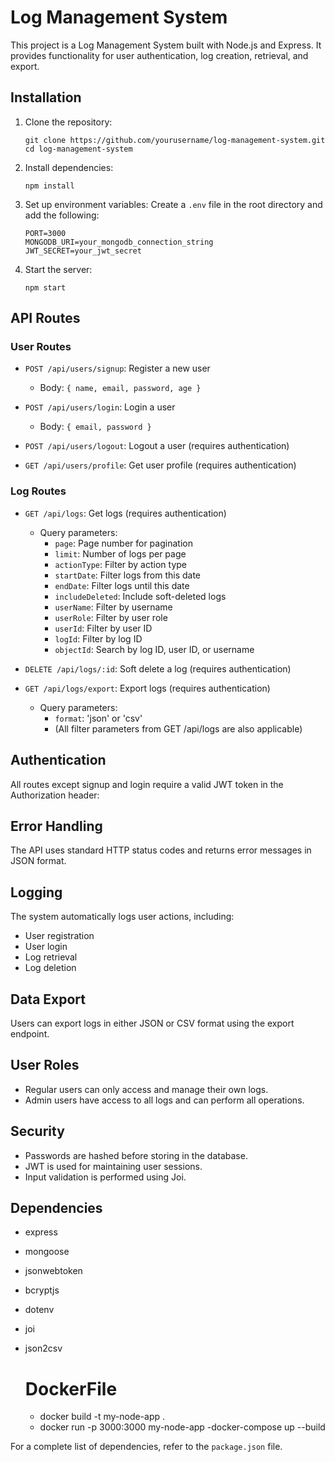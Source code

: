 # Log Management System

This project is a Log Management System built with Node.js and Express. It provides functionality for user authentication, log creation, retrieval, and export.

## Installation

1. Clone the repository:
   ```
   git clone https://github.com/yourusername/log-management-system.git
   cd log-management-system
   ```

2. Install dependencies:
   ```
   npm install
   ```

3. Set up environment variables:
   Create a `.env` file in the root directory and add the following:
   ```
   PORT=3000
   MONGODB_URI=your_mongodb_connection_string
   JWT_SECRET=your_jwt_secret
   ```

4. Start the server:
   ```
   npm start
   ```

## API Routes

### User Routes

- `POST /api/users/signup`: Register a new user
  - Body: `{ name, email, password, age }`

- `POST /api/users/login`: Login a user
  - Body: `{ email, password }`

- `POST /api/users/logout`: Logout a user (requires authentication)

- `GET /api/users/profile`: Get user profile (requires authentication)

### Log Routes

- `GET /api/logs`: Get logs (requires authentication)
  - Query parameters:
    - `page`: Page number for pagination
    - `limit`: Number of logs per page
    - `actionType`: Filter by action type
    - `startDate`: Filter logs from this date
    - `endDate`: Filter logs until this date
    - `includeDeleted`: Include soft-deleted logs
    - `userName`: Filter by username
    - `userRole`: Filter by user role
    - `userId`: Filter by user ID
    - `logId`: Filter by log ID
    - `objectId`: Search by log ID, user ID, or username

- `DELETE /api/logs/:id`: Soft delete a log (requires authentication)

- `GET /api/logs/export`: Export logs (requires authentication)
  - Query parameters:
    - `format`: 'json' or 'csv'
    - (All filter parameters from GET /api/logs are also applicable)

## Authentication

All routes except signup and login require a valid JWT token in the Authorization header:

## Error Handling

The API uses standard HTTP status codes and returns error messages in JSON format.

## Logging

The system automatically logs user actions, including:
- User registration
- User login
- Log retrieval
- Log deletion

## Data Export

Users can export logs in either JSON or CSV format using the export endpoint.

## User Roles

- Regular users can only access and manage their own logs.
- Admin users have access to all logs and can perform all operations.

## Security

- Passwords are hashed before storing in the database.
- JWT is used for maintaining user sessions.
- Input validation is performed using Joi.

## Dependencies

- express
- mongoose
- jsonwebtoken
- bcryptjs
- dotenv
- joi
- json2csv

  # DockerFile

  - docker build -t my-node-app .
  - docker run -p 3000:3000 my-node-app
  -docker-compose up --build



For a complete list of dependencies, refer to the `package.json` file.
